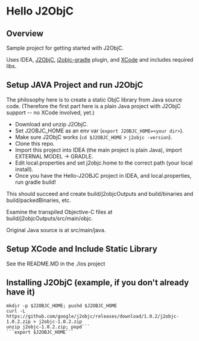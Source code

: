 Hello J2ObjC
============


Overview
--------
Sample project for getting started with J2ObjC.

Uses IDEA, [J2ObjC](http://j2objc.org/),
[j2objc-gradle](https://github.com/j2objc-contrib/j2objc-gradle) plugin,
and [XCode](https://developer.apple.com/xcode/) and includes required libs.


Setup JAVA Project and run J2ObjC
----------------------------------

The philosophy here is to create a static ObjC library from Java source code.
(Therefore the first part here is a plain Java project with J2ObjC support -- no XCode involved, yet.)

* Download and unzip J2ObjC.
* Set J2OBJC_HOME as an env var (```export J2OBJC_HOME=<your dir>```).
* Make sure J2ObjC works (```cd $J2OBJC_HOME``` >  ```j2objc -version```).
* Clone this repo.
* Import this project into IDEA (the main project is plain Java), import EXTERNAL MODEL -> GRADLE.
* Edit local.properties and set j2objc.home to the correct path (your local install).
* Once you have the Hello-J2OBJC project in IDEA, and local.properties, run gradle build!

This should succeed and create build/j2objcOutputs and build/binaries and build/packedBinaries, etc.

Examine the transpiled Objective-C files at build/j2objcOutputs/src/main/objc.

Original Java source is at src/main/java.


Setup XCode and Include Static Library
---------------------------------------
See the README.MD in the ./ios project



Installing J2ObjC (example, if you don't already have it)
----------------------------------------------------------
  ```J2OBJC_HOME=~/j2objcDist
  mkdir -p $J2OBJC_HOME; pushd $J2OBJC_HOME
  curl -L https://github.com/google/j2objc/releases/download/1.0.2/j2objc-1.0.2.zip > j2objc-1.0.2.zip
  unzip j2objc-1.0.2.zip; popd```
  ```export $J2OBJC_HOME```
